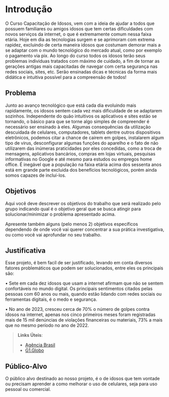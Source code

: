 # Introdução
O Curso Capacitação de Idosos, vem com a ideia de ajudar a todos que possuem familiares ou amigos idosos que tem certas dificuldades com novos serviços da internet, o que é extremamente comum nessa faixa etária. Hoje em dia as tecnologias surgem e se aprimoram com extrema rapidez, excluindo de certa maneira idosos que costumam demorar mais a se adaptar com o mundo tecnológico do mercado atual, como por exemplo o pagamento via pix. Ao longo do curso todos os idosos terão seus problemas individuas tratados com máximo de cuidado, a fim de tornar as gerações antigas mais capacitadas de navegar com certa segurança nas redes sociais, sites, etc. Serão ensinadas dicas e técnicas da forma mais didática e intuitiva possível para a compreensão de todos!

## Problema
Junto ao avanço tecnológico que está cada dia evoluindo mais rapidamente, os idosos sentem cada vez mais dificuldade de se adaptarem sozinhos. Independente do quão intuitivos os aplicativos e sites estão se tornando, o básico para que se torne algo simples de compreender é necessário ser ensinado à eles. Algumas consequências da utilização descuidada de celulares, computadores, tablets dentre outros dispositivos eletrônicos, podemos citar a chance de cairem em golpes, instalarem algum tipo de virus, desconfigurar algumas funções do aparelho e o fato de não utilizarem das inúmeras praticidades por eles concedidas, como a troca de mensagens, aplicativos bancários, compras em lojas virtuais, pesquisas informativas no Google e até mesmo para estudos ou empregos home office. É inegável que a população na faixa etária acima dos sessenta anos está em grande parte excluida dos benefícios tecnológicos, porém ainda somos capazes de incluí-los.
## Objetivos

Aqui você deve descrever os objetivos do trabalho que será realizado pelo grupo indicando qual é o objetivo geral que se busca atingir para solucionar/minimizar o problema apresentado acima. 

Apresente também alguns (pelo menos 2) objetivos específicos dependendo de onde você vai querer concentrar a sua prática investigativa, ou como você vai aprofundar no seu trabalho.

## Justificativa

Esse projeto, é bem facíl de ser justificado, levando em conta diversos fatores problemáticos que podem ser solucionados, entre eles os principais são:

•	Sete em cada dez idosos que usam a internet afirmam que não se sentem confortáveis no mundo digital. Os principais sentimentos citados pelas pessoas com 60 anos ou mais, quando estão lidando com redes sociais ou ferramentas digitais, é o medo e segurança.

•	No ano de 2023, cresceu cerca de 70% o número de golpes contra idosos na internet, apenas nos cinco primeiros meses foram registradas mais de 15 mil denúncias de violações financeiras ou materiais, 73% a mais que no mesmo período no ano de 2022.


> **Links Úteis**:
> - [Agência Brasil](https://agenciabrasil.ebc.com.br/radioagencia-nacional/geral/audio/2022-09/70-dos-idosos-nao-se-sentem-seguros-na-internet-diz-pesquisa)
> - [G1.Globo](https://g1.globo.com/jornal-nacional/noticia/2023/07/03/numero-de-golpes-contra-pessoas-idosas-cresce-mais-de-70percent-em-2023.ghtml)

## Público-Alvo

O público alvo destinado ao nosso projeto, é o de idosos que tem vontade ou precisam aprender a como melhorar o uso de celulares, seja para uso pessoal ou comercial.
